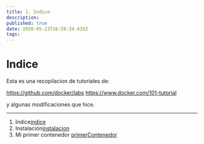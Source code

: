 ```yaml
---
title: 1. Indice
description: 
published: true
date: 2020-05-23T16:59:24.635Z
tags: 
---
```


# Indice

Esta es una recopilacion de tutoriales de:

https://github.com/docker/labs
https://www.docker.com/101-tutorial

y algunas modificaciones que hice.



---

1. Indice[indice](/es/docker/inicial/indice)
2. Instalación[instalacion](/es/docker/inicial/instalacion)
3. Mi primer contenedor [primerContenedor](/es/docker/inicial/primerContenedor)